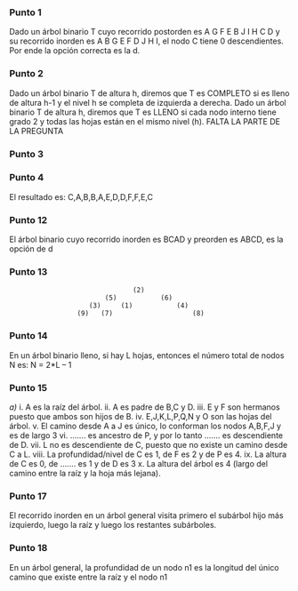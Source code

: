 ### Punto 1

Dado un árbol binario T cuyo recorrido postorden es A G F E B J I H C D y su recorrido inorden es 
A B G E F D J H I, el nodo C tiene 0 descendientes. Por ende la opción correcta es la d.

### Punto 2

Dado un árbol binario T de altura h, diremos que T es COMPLETO si es lleno de altura h-1 y el nivel h se completa de izquierda a derecha.
Dado un árbol binario T de altura h, diremos que T es LLENO si cada nodo interno tiene grado 2 y todas las hojas están en el mismo nivel (h).
FALTA LA PARTE DE LA PREGUNTA 

### Punto 3

### Punto 4

El resultado es: C,A,B,B,A,E,D,D,F,F,E,C

### Punto 12

El árbol binario cuyo recorrido inorden es BCAD y preorden es ABCD, es la opción de d

### Punto 13

                                   (2)
                            (5)           (6)
                        (3)     (1)           (4)
                     (9)   (7)                    (8)


### Punto 14

En un árbol binario lleno, si hay L hojas, entonces el número total de nodos N es:
N = 2*L – 1

### Punto 15

*a)* i. A es la raíz del árbol.
    ii. A es padre de B,C y D.
   iii. E y F son hermanos puesto que ambos son hijos de B.
    iv. E,J,K,L,P,Q,N y O son las hojas del árbol.
     v. El camino desde A a J es único, lo conforman los nodos A,B,F,J y es de largo 3
    vi. ....... es ancestro de P, y por lo tanto ....... es descendiente de D. 
   vii. L no es descendiente de C, puesto que no existe un camino desde C a L. 
  viii. La profundidad/nivel de C es 1, de F es 2 y de P es 4. 
    ix. La altura de C es 0, de ....... es 1 y de D es 3 
     x. La altura del árbol es 4 (largo del camino entre la  raíz y  la hoja más lejana).

### Punto 17

El recorrido inorden en un árbol general visita primero el subárbol hijo más izquierdo, luego la raíz y luego los restantes subárboles.

### Punto 18

En un árbol general, la profundidad de un nodo n1 es la longitud del único camino que existe entre la raíz y el nodo n1